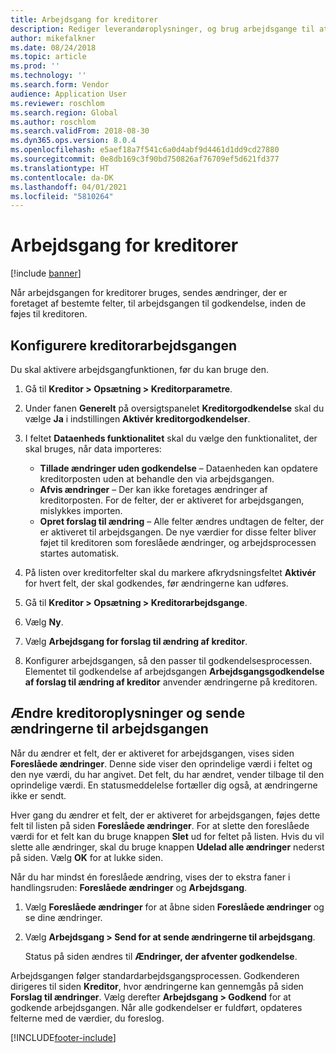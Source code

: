 ```yaml
---
title: Arbejdsgang for kreditorer
description: Rediger leverandøroplysninger, og brug arbejdsgange til at godkende dem.
author: mikefalkner
ms.date: 08/24/2018
ms.topic: article
ms.prod: ''
ms.technology: ''
ms.search.form: Vendor
audience: Application User
ms.reviewer: roschlom
ms.search.region: Global
ms.author: roschlom
ms.search.validFrom: 2018-08-30
ms.dyn365.ops.version: 8.0.4
ms.openlocfilehash: e5aef18a7f541c6a0d4abf9d4461d1dd9cd27880
ms.sourcegitcommit: 0e8db169c3f90bd750826af76709ef5d621fd377
ms.translationtype: HT
ms.contentlocale: da-DK
ms.lasthandoff: 04/01/2021
ms.locfileid: "5810264"
---
```

# <a name="vendor-workflow"></a>Arbejdsgang for kreditorer

[!include [banner](../includes/banner.md)]

Når arbejdsgangen for kreditorer bruges, sendes ændringer, der er foretaget af bestemte felter, til arbejdsgangen til godkendelse, inden de føjes til kreditoren.

## <a name="set-up-the-vendor-workflow"></a>Konfigurere kreditorarbejdsgangen

Du skal aktivere arbejdsgangfunktionen, før du kan bruge den.

1. Gå til **Kreditor \> Opsætning \> Kreditorparametre**.
2. Under fanen **Generelt** på oversigtspanelet **Kreditorgodkendelse** skal du vælge **Ja** i indstillingen **Aktivér kreditorgodkendelser**.
3. I feltet **Dataenheds funktionalitet** skal du vælge den funktionalitet, der skal bruges, når data importeres:

    - **Tillade ændringer uden godkendelse** – Dataenheden kan opdatere kreditorposten uden at behandle den via arbejdsgangen.
    - **Afvis ændringer** – Der kan ikke foretages ændringer af kreditorposten. For de felter, der er aktiveret for arbejdsgangen, mislykkes importen.
    - **Opret forslag til ændring** – Alle felter ændres undtagen de felter, der er aktiveret til arbejdsgangen. De nye værdier for disse felter bliver føjet til kreditoren som foreslåede ændringer, og arbejdsprocessen startes automatisk.

4. På listen over kreditorfelter skal du markere afkrydsningsfeltet **Aktivér** for hvert felt, der skal godkendes, før ændringerne kan udføres.
5. Gå til **Kreditor \> Opsætning \> Kreditorarbejdsgange**.
6. Vælg **Ny**.
7. Vælg **Arbejdsgang for forslag til ændring af kreditor**. 
8. Konfigurer arbejdsgangen, så den passer til godkendelsesprocessen. Elementet til godkendelse af arbejdsgangen **Arbejdsgangsgodkendelse af forslag til ændring af kreditor** anvender ændringerne på kreditoren.

## <a name="change-vendor-information-and-submit-the-changes-to-the-workflow"></a>Ændre kreditoroplysninger og sende ændringerne til arbejdsgangen

Når du ændrer et felt, der er aktiveret for arbejdsgangen, vises siden **Foreslåede ændringer**. Denne side viser den oprindelige værdi i feltet og den nye værdi, du har angivet. Det felt, du har ændret, vender tilbage til den oprindelige værdi. En statusmeddelelse fortæller dig også, at ændringerne ikke er sendt. 

Hver gang du ændrer et felt, der er aktiveret for arbejdsgangen, føjes dette felt til listen på siden **Foreslåede ændringer**. For at slette den foreslåede værdi for et felt kan du bruge knappen **Slet** ud for feltet på listen. Hvis du vil slette alle ændringer, skal du bruge knappen **Udelad alle ændringer** nederst på siden. Vælg **OK** for at lukke siden.

Når du har mindst én foreslåede ændring, vises der to ekstra faner i handlingsruden: **Foreslåede ændringer** og **Arbejdsgang**.

1. Vælg **Foreslåede ændringer** for at åbne siden **Foreslåede ændringer** og se dine ændringer.
2. Vælg **Arbejdsgang \> Send for at sende ændringerne til arbejdsgang**.

    Status på siden ændres til **Ændringer, der afventer godkendelse**.

Arbejdsgangen følger standardarbejdsgangsprocessen. Godkenderen dirigeres til siden **Kreditor**, hvor ændringerne kan gennemgås på siden **Forslag til ændringer**. Vælg derefter **Arbejdsgang \> Godkend** for at godkende arbejdsgangen. Når alle godkendelser er fuldført, opdateres felterne med de værdier, du foreslog.


[!INCLUDE[footer-include](../../includes/footer-banner.md)]